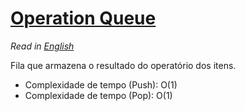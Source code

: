 # [Operation Queue](op_queue.cpp)

*Read in [English](README.en.md)*

Fila que armazena o resultado do operatório dos itens.

* Complexidade de tempo (Push): O(1)
* Complexidade de tempo (Pop): O(1)
